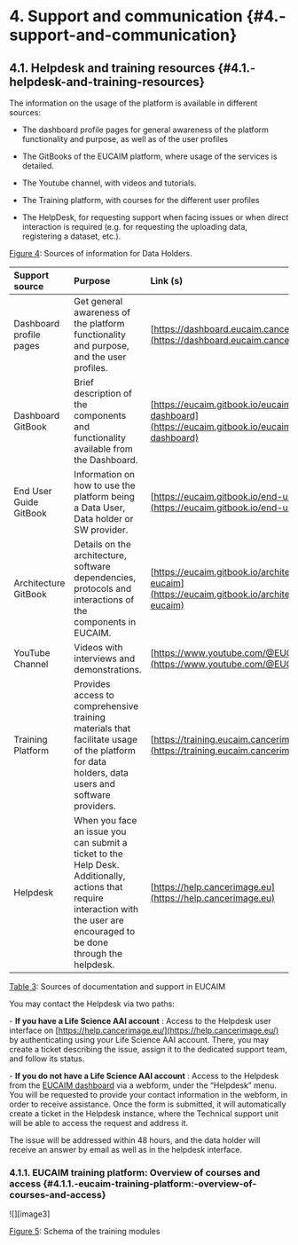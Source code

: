 # 4\. Support and communication  {#4.-support-and-communication}

## 4.1. Helpdesk and training resources {#4.1.-helpdesk-and-training-resources}

The information on the usage of the platform is available in different sources:

- The dashboard profile pages for general awareness of the platform functionality and purpose, as well as of the user profiles

- The GitBooks of the EUCAIM platform, where usage of the services is detailed. 

- The Youtube channel, with videos and tutorials.

- The Training platform, with courses for the different user profiles 

- The HelpDesk, for requesting support when facing issues or when direct interaction is required (e.g. for requesting the uploading data, registering a dataset, etc.).

[Figure 4](#figur_doc): Sources of information for Data Holders.

| Support source | Purpose | Link (s) |
| :---- | :---- | :---- |
| Dashboard profile pages | Get general awareness of the platform functionality and purpose, and the user profiles.  | [https://dashboard.eucaim.cancerimage.eu](https://dashboard.eucaim.cancerimage.eu)  |
| Dashboard GitBook | Brief description of the components and functionality available from the Dashboard.  | [https://eucaim.gitbook.io/eucaim-dashboard](https://eucaim.gitbook.io/eucaim-dashboard) |
| End User Guide GitBook | Information on how to use the platform being a Data User, Data holder or SW provider. | [https://eucaim.gitbook.io/end-user-guide](https://eucaim.gitbook.io/end-user-guide)  |
| Architecture GitBook | Details on the architecture, software dependencies, protocols and interactions of the components in EUCAIM.  | [https://eucaim.gitbook.io/architecture-of-eucaim](https://eucaim.gitbook.io/architecture-of-eucaim)  |
| YouTube Channel | Videos with interviews and demonstrations. | [https://www.youtube.com/@EUCAIM](https://www.youtube.com/@EUCAIM)  |
| Training Platform | Provides access to comprehensive training materials that facilitate usage of the platform for data holders, data users and software providers. | [https://training.eucaim.cancerimage.eu/](https://training.eucaim.cancerimage.eu/)  |
| Helpdesk | When you face an issue you can submit a ticket to the Help Desk. Additionally, actions that require interaction with the user are encouraged to be done through the helpdesk. | [https://help.cancerimage.eu](https://help.cancerimage.eu)  |

[Table 3](#table_document): Sources of documentation and support in EUCAIM

You may contact the Helpdesk via two paths:

\-  **If you have a Life Science AAI account** : Access to the Helpdesk user interface on [https://help.cancerimage.eu/](https://help.cancerimage.eu/) by authenticating using your Life Science AAI account. There, you may create a ticket describing the issue, assign it to the dedicated support team, and follow its status.

\-   **If you do not have a Life Science AAI account** : Access to the Helpdesk from the [EUCAIM dashboard](https://dashboard.eucaim.cancerimage.eu/) via a webform, under the “Helpdesk” menu. You will be requested to provide your contact information in the webform, in order to receive assistance. Once the form is submitted, it will automatically create a ticket in the Helpdesk instance, where the Technical support unit will be able to access the request and address it.

The issue will be addressed within 48 hours, and the data holder will receive an answer by email as well as in the helpdesk interface.

### **4.1.1. EUCAIM training platform: Overview of courses and access**  {#4.1.1.-eucaim-training-platform:-overview-of-courses-and-access}

![][image3]

[Figure 5](#figur_training): Schema of the training modules
